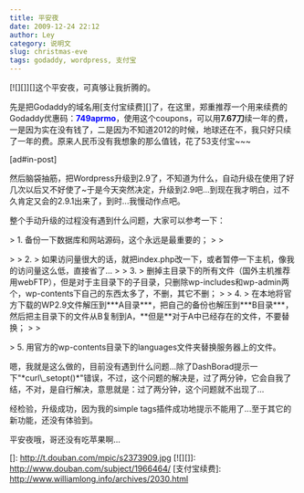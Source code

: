 ```yaml
---
title: 平安夜
date: 2009-12-24 22:12
author: Ley
category: 说明文
slug: christmas-eve
tags: godaddy, wordpress, 支付宝
---
```

[![][]][]这个平安夜，可真够让我折腾的。

先是把Godaddy的域名用[支付宝续费][]了，在这里，郑重推荐一个用来续费的Godaddy优惠码：**<span style="color: #0000ff;">749aprmo</span>**，使用这个coupons，可以用**7.67刀**续一年的费，一是因为实在没有钱了，二是因为不知道2012的时候，地球还在不，我只好只续了一年的费。原来人民币没有我想象的那么值钱，花了53支付宝\~\~\~

[ad\#in-post]

然后脑袋抽筋，把Wordpress升级到2.9了，不知道为什么，自动升级在使用了好几次以后又不好使了\~于是今天突然决定，升级到2.9吧...到现在我才明白，过不久肯定又会的2.9.1出来了，到时...我慢动作点吧。

整个手动升级的过程没有遇到什么问题，大家可以参考一下：

<p>
> ​1. 备份一下数据库和网站源码，这个永远是最重要的；<!--more-->
>
> </p>
>
> ​2.
> 如果访问量很大的话，就把index.php改一下，或者暂停一下主机，像我的访问量这么低，直接省了...
>
> ​3.
> 删掉主目录下的所有文件（国外主机推荐用webFTP），但是对于主目录下的子目录，只删除wp-includes和wp-admin两个，wp-contents下自己的东西太多了，不删，其它不删；
>
> ​4.
> 在本地将官方下载的WP2.9文件解压到***A目录***，把自己的备份也解压到***B目录***，然后把主目录下的文件从B复制到A，**但是**对于A中已经存在的文件，不要替换；
>
> <p>
> ​5. 用官方的wp-contents目录下的languages文件夹替换服务器上的文件。

</p>
嗯，我就是这么做的，目前没有遇到什么问题...除了DashBorad提示一下"*curl\_setopt()*"错误，不过，这个问题的解决是，过了两分钟，它会自我了结，不对，是自行解决，意思就是：过了两分钟，这个问题就不出现了...

经检验，升级成功，因为我的simple
tags插件成功地提示不能用了...至于其它的新功能，还没有体验到。

平安夜哦，哥还没有吃苹果啊...

  []: http://t.douban.com/mpic/s2373909.jpg
  [![][]]: http://www.douban.com/subject/1966464/
  [支付宝续费]: http://www.williamlong.info/archives/2030.html
